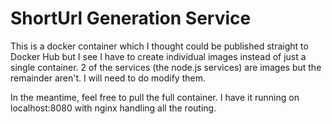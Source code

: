 # ShortUrl Generation Service
This is a docker container which I thought could be published straight to Docker Hub but I see I have to create individual images instead of just a single container. 2 of the services (the node.js services) are images but the remainder aren't. I will need to do modify them.

In the meantime, feel free to pull the full container. I have it running on localhost:8080 with nginx handling all the routing.
